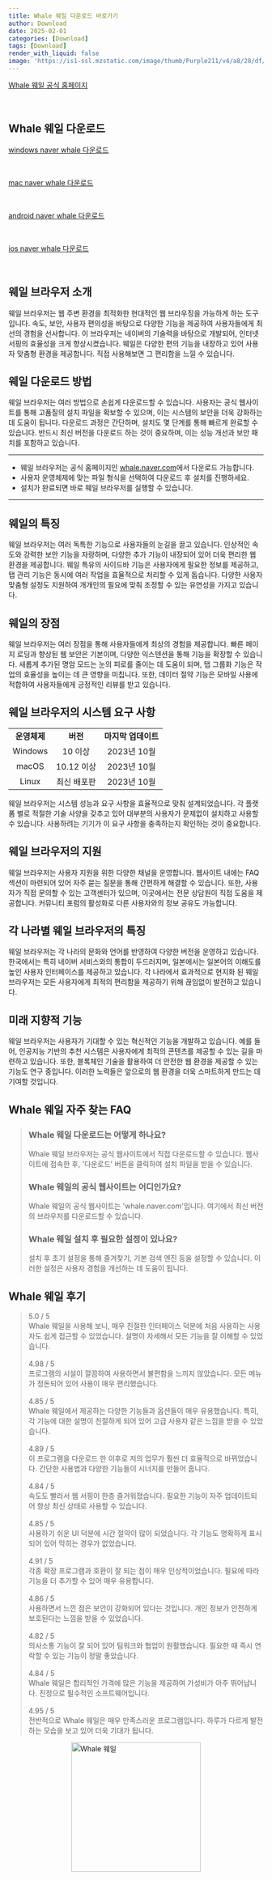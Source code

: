 ```yaml
---
title: Whale 웨일 다운로드 바로가기
author: Download
date: 2025-02-01
categories: [Download]
tags: [Download]
render_with_liquid: false
image: 'https://is1-ssl.mzstatic.com/image/thumb/Purple211/v4/a8/28/df/a828df61-b89e-32d2-f1dd-ee985567cb00/AppIcon-0-0-1x_U007epad-0-1-0-0-0-85-220.png/350x350.png'
---
```

<p><a class='click-button' title='Whale 웨일' href='https://whale.naver.com/' rel='nofollow'>Whale 웨일 공식 홈페이지</a></p><br>
<h2 id='Whale 웨일_다운로드'>Whale 웨일 다운로드</h2>
<p><a class="click-button windows" title="naver whale 다운로드" href="https://installer-whale.pstatic.net/downloads/installers/WhaleSetup.exe" rel="nofollow">windows naver whale 다운로드</a></p><br>
<p><a class="click-button mac" title="naver whale 다운로드" href="https://itunes.apple.com/app/id1374073304?mt=8" rel="nofollow">mac naver whale 다운로드</a></p><br>
<p><a class="click-button android" title="naver whale 다운로드" href="https://play.google.com/store/apps/details?id=com.naver.whale&referrer=utm_source%3Dwhale%2520home%26utm_medium%3Ddownload%26utm_campaign%3D" rel="nofollow">android naver whale 다운로드</a></p><br>
<p><a class="click-button ios" title="naver whale 다운로드" href="https://itunes.apple.com/app/id1374073304?mt=8" rel="nofollow">ios naver whale 다운로드</a></p><br>


<h2 id='웨일브라우저소개'>웨일 브라우저 소개</h2>

<p>웨일 브라우저는 웹 주변 환경을 최적화한 현대적인 웹 브라우징을 가능하게 하는 도구입니다. 속도, 보안, 사용자 편의성을 바탕으로 다양한 기능을 제공하여 사용자들에게 최선의 경험을 선사합니다. 이 브라우저는 네이버의 기술력을 바탕으로 개발되어, 인터넷 서핑의 효율성을 크게 향상시켰습니다. 웨일은 다양한 편의 기능을 내장하고 있어 사용자 맞춤형 환경을 제공합니다. 직접 사용해보면 그 편리함을 느낄 수 있습니다.</p>

<h2 id='웨일다운로드방법'>웨일 다운로드 방법</h2>

<p>웨일 브라우저는 여러 방법으로 손쉽게 다운로드할 수 있습니다. 사용자는 공식 웹사이트를 통해 고품질의 설치 파일을 확보할 수 있으며, 이는 시스템의 보안을 더욱 강화하는 데 도움이 됩니다. 다운로드 과정은 간단하며, 설치도 몇 단계를 통해 빠르게 완료할 수 있습니다. 반드시 최신 버전을 다운로드 하는 것이 중요하며, 이는 성능 개선과 보안 패치를 포함하고 있습니다.</p>

<hr />

<ul>
    <li>웨일 브라우저는 공식 홈페이지인 <a href="https://whale.naver.com">whale.naver.com</a>에서 다운로드 가능합니다.</li>
    <li>사용자 운영체제에 맞는 파일 형식을 선택하여 다운로드 후 설치를 진행하세요.</li>
    <li>설치가 완료되면 바로 웨일 브라우저를 실행할 수 있습니다.</li>
</ul>

<hr />

<h2 id='웨일특징'>웨일의 특징</h2>

<p>웨일 브라우저는 여러 독특한 기능으로 사용자들의 눈길을 끌고 있습니다. 인상적인 속도와 강력한 보안 기능을 자랑하며, 다양한 추가 기능이 내장되어 있어 더욱 편리한 웹 환경을 제공합니다. 웨일 특유의 사이드바 기능은 사용자에게 필요한 정보를 제공하고, 탭 관리 기능은 동시에 여러 작업을 효율적으로 처리할 수 있게 돕습니다. 다양한 사용자 맞춤형 설정도 지원하여 개개인의 필요에 맞춰 조정할 수 있는 유연성을 가지고 있습니다.</p>

<h2 id='웨일의장점'>웨일의 장점</h2>

<p>웨일 브라우저는 여러 장점을 통해 사용자들에게 최상의 경험을 제공합니다. 빠른 페이지 로딩과 향상된 웹 보안은 기본이며, 다양한 익스텐션을 통해 기능을 확장할 수 있습니다. 새롭게 추가된 명암 모드는 눈의 피로를 줄이는 데 도움이 되며, 탭 그룹화 기능은 작업의 효율성을 높이는 데 큰 영향을 미칩니다. 또한, 데이터 절약 기능은 모바일 사용에 적합하여 사용자들에게 긍정적인 리뷰를 받고 있습니다.</p>

<h2 id='웨일시스템요구사항'>웨일 브라우저의 시스템 요구 사항</h2>

<table>
    <tr>
        <td style="text-align: center; height: 17px;"><b>운영체제</b></td>
        <td style="text-align: center; height: 17px;"><b>버전</b></td>
        <td style="text-align: center; height: 17px;"><b>마지막 업데이트</b></td>
    </tr>
    <tr>
        <td style="text-align: center; height: 17px;">Windows</td>
        <td style="text-align: center; height: 17px;">10 이상</td>
        <td style="text-align: center; height: 17px;">2023년 10월</td>
    </tr>
    <tr>
        <td style="text-align: center; height: 17px;">macOS</td>
        <td style="text-align: center; height: 17px;">10.12 이상</td>
        <td style="text-align: center; height: 17px;">2023년 10월</td>
    </tr>
    <tr>
        <td style="text-align: center; height: 17px;">Linux</td>
        <td style="text-align: center; height: 17px;">최신 배포판</td>
        <td style="text-align: center; height: 17px;">2023년 10월</td>
    </tr>
</table>

<p>웨일 브라우저는 시스템 성능과 요구 사항을 효율적으로 맞춰 설계되었습니다. 각 플랫폼 별로 적절한 기술 사양을 갖추고 있어 대부분의 사용자가 문제없이 설치하고 사용할 수 있습니다. 사용하려는 기기가 이 요구 사항을 충족하는지 확인하는 것이 중요합니다.</p>

<h2 id='웨일브라우저지원'>웨일 브라우저의 지원</h2>

<p>웨일 브라우저는 사용자 지원을 위한 다양한 채널을 운영합니다. 웹사이트 내에는 FAQ 섹션이 마련되어 있어 자주 묻는 질문을 통해 간편하게 해결할 수 있습니다. 또한, 사용자가 직접 문의할 수 있는 고객센터가 있으며, 이곳에서는 전문 상담원이 직접 도움을 제공합니다. 커뮤니티 포럼의 활성화로 다른 사용자와의 정보 공유도 가능합니다.</p>

<h2 id='웨일나라별특징'>각 나라별 웨일 브라우저의 특징</h2>

<p>웨일 브라우저는 각 나라의 문화와 언어를 반영하여 다양한 버전을 운영하고 있습니다. 한국에서는 특히 네이버 서비스와의 통합이 두드러지며, 일본에서는 일본어의 이해도를 높인 사용자 인터페이스를 제공하고 있습니다. 각 나라에서 효과적으로 현지화 된 웨일 브라우저는 모든 사용자에게 최적의 편리함을 제공하기 위해 끊임없이 발전하고 있습니다.</p>

<h2 id='미래지향적기능'>미래 지향적 기능</h2>

<p>웨일 브라우저는 사용자가 기대할 수 있는 혁신적인 기능을 개발하고 있습니다. 예를 들어, 인공지능 기반의 추천 시스템은 사용자에게 최적의 콘텐츠를 제공할 수 있는 길을 마련하고 있습니다. 또한, 블록체인 기술을 활용하여 더 안전한 웹 환경을 제공할 수 있는 기능도 연구 중입니다. 이러한 노력들은 앞으로의 웹 환경을 더욱 스마트하게 만드는 데 기여할 것입니다.</p>


<h2 id='Whale 웨일_자주_찾는_FAQ'>Whale 웨일 자주 찾는 FAQ</h2>
<div itemscope="" itemtype="https://schema.org/FAQPage"> 
<blockquote> 
<div itemscope="" itemprop="mainEntity" itemtype="https://schema.org/Question"> 
<h3 itemprop="name">Whale 웨일 다운로드는 어떻게 하나요?</h3> 
<div itemscope="" itemprop="acceptedAnswer" itemtype="https://schema.org/Answer"> 
<span itemprop="text"> 
<p>Whale 웨일 브라우저는 공식 웹사이트에서 직접 다운로드할 수 있습니다. 웹사이트에 접속한 후, '다운로드' 버튼을 클릭하여 설치 파일을 받을 수 있습니다.</p> 
</span> 
</div> 
</div> 
<div itemscope="" itemprop="mainEntity" itemtype="https://schema.org/Question"> 
<h3 itemprop="name">Whale 웨일의 공식 웹사이트는 어디인가요?</h3> 
<div itemscope="" itemprop="acceptedAnswer" itemtype="https://schema.org/Answer"> 
<span itemprop="text"> 
<p>Whale 웨일의 공식 웹사이트는 'whale.naver.com'입니다. 여기에서 최신 버전의 브라우저를 다운로드할 수 있습니다.</p> 
</span> 
</div> 
</div> 
<div itemscope="" itemprop="mainEntity" itemtype="https://schema.org/Question"> 
<h3 itemprop="name">Whale 웨일 설치 후 필요한 설정이 있나요?</h3> 
<div itemscope="" itemprop="acceptedAnswer" itemtype="https://schema.org/Answer"> 
<span itemprop="text"> 
<p>설치 후 초기 설정을 통해 즐겨찾기, 기본 검색 엔진 등을 설정할 수 있습니다. 이러한 설정은 사용자 경험을 개선하는 데 도움이 됩니다.</p> 
</span> 
</div> 
</div> 
</blockquote> 
</div>
<h2 id='Whale 웨일_후기'>Whale 웨일 후기</h2>
<div itemscope itemtype="https://schema.org/Product">
  <blockquote>
  <div itemprop="review" itemscope itemtype="https://schema.org/Review">
      <div itemprop="reviewRating" itemscope itemtype="https://schema.org/Rating"> <span itemprop="ratingValue">5.0</span> / <span itemprop="bestRating">5</span> </div>
      <span itemprop="reviewBody">Whale 웨일을 사용해 보니, 매우 친절한 인터페이스 덕분에 처음 사용하는 사용자도 쉽게 접근할 수 있었습니다. 설명이 자세해서 모든 기능을 잘 이해할 수 있었습니다.</span>
  </div>
  <br>
  <div itemprop="review" itemscope itemtype="https://schema.org/Review">
      <div itemprop="reviewRating" itemscope itemtype="https://schema.org/Rating"> <span itemprop="ratingValue">4.98</span> / <span itemprop="bestRating">5</span> </div>
      <span itemprop="reviewBody">프로그램의 시설이 깔끔하여 사용하면서 불편함을 느끼지 않았습니다. 모든 메뉴가 정돈되어 있어 사용이 매우 편리했습니다.</span>
  </div>
  <br>
  <div itemprop="review" itemscope itemtype="https://schema.org/Review">
      <div itemprop="reviewRating" itemscope itemtype="https://schema.org/Rating"> <span itemprop="ratingValue">4.85</span> / <span itemprop="bestRating">5</span> </div>
      <span itemprop="reviewBody">Whale 웨일에서 제공하는 다양한 기능들과 옵션들이 매우 유용했습니다. 특히, 각 기능에 대한 설명이 친절하게 되어 있어 고급 사용자 같은 느낌을 받을 수 있었습니다.</span>
  </div>
  <br>
  <div itemprop="review" itemscope itemtype="https://schema.org/Review">
      <div itemprop="reviewRating" itemscope itemtype="https://schema.org/Rating"> <span itemprop="ratingValue">4.89</span> / <span itemprop="bestRating">5</span> </div>
      <span itemprop="reviewBody">이 프로그램을 다운로드 한 이후로 저의 업무가 훨씬 더 효율적으로 바뀌었습니다. 간단한 사용법과 다양한 기능들이 시너지를 만들어 줍니다.</span>
  </div>
  <br>
  <div itemprop="review" itemscope itemtype="https://schema.org/Review">
      <div itemprop="reviewRating" itemscope itemtype="schema.org/Rating"> <span itemprop="ratingValue">4.84</span> / <span itemprop="bestRating">5</span> </div>
      <span itemprop="reviewBody">속도도 빨라서 웹 서핑이 한층 즐거워졌습니다. 필요한 기능이 자주 업데이트되어 항상 최신 상태로 사용할 수 있습니다.</span>
  </div>
  <br>
  <div itemprop="review" itemscope itemtype="https://schema.org/Review">
      <div itemprop="reviewRating" itemscope itemtype="schema.org/Rating"> <span itemprop="ratingValue">4.85</span> / <span itemprop="bestRating">5</span> </div>
      <span itemprop="reviewBody">사용하기 쉬운 UI 덕분에 시간 절약이 많이 되었습니다. 각 기능도 명확하게 표시되어 있어 막히는 경우가 없었습니다.</span>
  </div>
  <br>
  <div itemprop="review" itemscope itemtype="schema.org/Review">
      <div itemprop="reviewRating" itemscope itemtype="schema.org/Rating"> <span itemprop="ratingValue">4.91</span> / <span itemprop="bestRating">5</span> </div>
      <span itemprop="reviewBody">각종 확장 프로그램과 호환이 잘 되는 점이 매우 인상적이었습니다. 필요에 따라 기능을 더 추가할 수 있어 매우 유용합니다.</span>
  </div>
  <br>
  <div itemprop="review" itemscope itemtype="schema.org/Review">
      <div itemprop="reviewRating" itemscope itemtype="schema.org/Rating"> <span itemprop="ratingValue">4.86</span> / <span itemprop="bestRating">5</span> </div>
      <span itemprop="reviewBody">사용하면서 느낀 점은 보안이 강화되어 있다는 것입니다. 개인 정보가 안전하게 보호된다는 느낌을 받을 수 있었습니다.</span>
  </div>
  <br>
  <div itemprop="review" itemscope itemtype="schema.org/Review">
      <div itemprop="reviewRating" itemscope itemtype="schema.org/Rating"> <span itemprop="ratingValue">4.82</span> / <span itemprop="bestRating">5</span> </div>
      <span itemprop="reviewBody">의사소통 기능이 잘 되어 있어 팀워크와 협업이 원활했습니다. 필요한 때 즉시 연락할 수 있는 기능이 정말 좋았습니다.</span>
  </div>
  <br>
  <div itemprop="review" itemscope itemtype="schema.org/Review">
      <div itemprop="reviewRating" itemscope itemtype="schema.org/Rating"> <span itemprop="ratingValue">4.84</span> / <span itemprop="bestRating">5</span> </div>
      <span itemprop="reviewBody">Whale 웨일은 합리적인 가격에 많은 기능을 제공하여 가성비가 아주 뛰어납니다. 진정으로 필수적인 소프트웨어입니다.</span>
  </div>
  <br>
  <div itemprop="review" itemscope itemtype="schema.org/Review">
      <div itemprop="reviewRating" itemscope itemtype="schema.org/Rating"> <span itemprop="ratingValue">4.95</span> / <span itemprop="bestRating">5</span> </div>
      <span itemprop="reviewBody">전반적으로 Whale 웨일은 매우 만족스러운 프로그램입니다. 하루가 다르게 발전하는 모습을 보고 있어 더욱 기대가 됩니다.</span>
  </div>
  </blockquote>
</div>
<figure class="image" style="display: flex; justify-content: center; align-items: center; margin: 0;"><img src="https://is1-ssl.mzstatic.com/image/thumb/Purple211/v4/a8/28/df/a828df61-b89e-32d2-f1dd-ee985567cb00/AppIcon-0-0-1x_U007epad-0-1-0-0-0-85-220.png/350x350.png" alt="Whale 웨일" width="256" height="256" style="max-width: 100%; height: auto;"></figure>